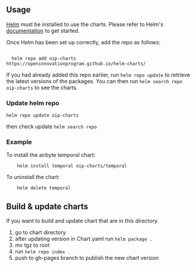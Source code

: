 ## Usage

[Helm](https://helm.sh) must be installed to use the charts.  Please refer to
Helm's [documentation](https://helm.sh/docs) to get started.

Once Helm has been set up correctly, add the repo as follows:

```

  helm repo add oip-charts https://openinnovationprogram.github.io/helm-charts/
```

If you had already added this repo earlier, run `helm repo update` to retrieve
the latest versions of the packages.  You can then run `helm search repo oip-charts` to see the charts.


### Update helm repo
`helm repo update oip-charts`

then check update 
`helm search repo`


### Example ###
To install the airbyte temporal chart:

```
    helm install temporal oip-charts/temporal
```

To uninstall the chart:

```
    helm delete temporal
```



## Build & update charts 

If you want to build and update chart that are in this directory. 

1. go to chart directory
2. after updating version in Chart.yaml run `helm package .`
3. mv tgz to root 
4. run `helm repo index .`
5. push to gh-pages branch to publish the new chart version